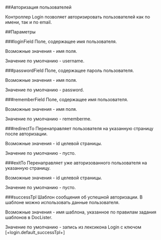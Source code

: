 ##Авторизация пользователей

Контроллер Login позволяет авторизировать пользователей как по имени, так и по email.

##Параметры

###loginField
Поле, содержащее имя пользователя.

Возможные значения - имя поля.

Значение по умолчанию - username.

###passwordField
Поле, содержащее пароль пользователя.

Возможные значения - имя поля.

Значение по умолчанию - password.

###rememberField
Поле, содержащее имя пользователя.

Возможные значения - имя поля.

Значение по умолчанию - rememberme.

###redirectTo
Перенаправляет пользователя на указанную страницу после авторизации.

Возможные значения - id целевой страницы.

Значение по умолчанию - пусто.

###exitTo
Перенаправляет уже авторизованного пользователя на указанную страницу.

Возможные значения - id целевой страницы.

Значение по умолчанию - пусто.

###successTpl
Шаблон сообщения об успешной авторизации. В шаблоне можно использовать данные пользователя.

Возможные значения - имя шаблона, указанное по правилам задания шаблонов в DocLister.

Значение по умолчанию - запись из лексикона Login с ключом [+login.default_successTpl+]
